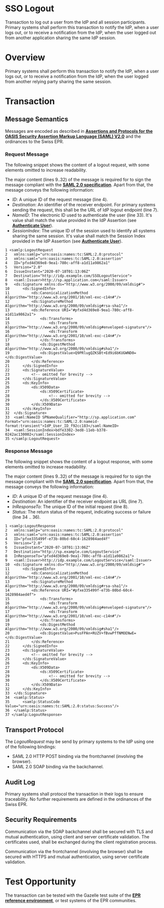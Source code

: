 # SSO Logout

Transaction to log out a user from the IdP and all session participants. Primary systems shall perform this transaction to
notify the IdP, when a user logs out, or to receive a notification from the IdP, when the user logged out from another application sharing the same IdP session.

# Overview

Primary systems shall perform this transaction to notify the IdP, when a user logs out, or to receive a notification from the IdP, when the user logged from another relying party sharing the same session.

# Transaction

## Message Semantics
Messages are encoded as described in **[Assertions and Protocols for the OASIS Security Assertion Markup Language (SAML) V2.0](http://docs.oasis-open.org/security/saml/v2.0/saml-core-2.0-os.pdf)** and the ordinances to the Swiss EPR.

### Request Message

The following snippet shows the content of a logout request, with some elements omitted to increase readability.

The major content (lines 9..32) of the message is required for to sign the message compliant with the **[SAML 2.0 specification](http://docs.oasis-open.org/security/saml/v2.0/saml-core-2.0-os.pdf)**. Apart from that, the message conveys the following information:
- *ID*: A unique ID of the request message (line 4).
- *Destination*: An identifier of the receiver endpoint. For primary systems sending the request, this shall be the URL of IdP logout endpoint (line 7).
- *NameID*: The electronic ID used to authenticate the user (line 33). It's value shall match the value provided in the IdP Assertion (see **[Authenticate User](AuthenticateUser.md)**).
- *SessionIndex*: The unique ID of the session used to identify all systems sharing the same session. It's value shall match the Session Index provided in the IdP Assertion (see **[Authenticate User](AuthenticateUser.md)**).  

```
1 <samlp:LogoutRequest
2 	xmlns:samlp="urn:oasis:names:tc:SAML:2.0:protocol"
3 	xmlns:saml="urn:oasis:names:tc:SAML:2.0:assertion"
4 	ID="pfxd4d369e8-9ea1-780c-aff8-a1d11a9862a1"
5 	Version="2.0"
6 	IssueInstant="2020-07-18T01:13:06Z"
7 	Destination="http://idp.example.com/SSOLogoutService">
8 	<saml:Issuer>http://sp.application.com</saml:Issuer>
9 	<ds:Signature xmlns:ds="http://www.w3.org/2000/09/xmldsig#">
10 		<ds:SignedInfo>
11 			<ds:CanonicalizationMethod Algorithm="http://www.w3.org/2001/10/xml-exc-c14n#"/>
12 			<ds:SignatureMethod Algorithm="http://www.w3.org/2000/09/xmldsig#rsa-sha1"/>
13 			<ds:Reference URI="#pfxd4d369e8-9ea1-780c-aff8-a1d11a9862a1">
14 				<ds:Transforms>
15 					<ds:Transform Algorithm="http://www.w3.org/2000/09/xmldsig#enveloped-signature"/>
16 					<ds:Transform Algorithm="http://www.w3.org/2001/10/xml-exc-c14n#"/>
17 				</ds:Transforms>
18 				<ds:DigestMethod Algorithm="http://www.w3.org/2000/09/xmldsig#sha1"/>
19 				<ds:DigestValue>Q9PRlugQZKSBt+Ed9i6bKUGWND0=</ds:DigestValue>
20 			</ds:Reference>
21 		</ds:SignedInfo>
22 		<ds:SignatureValue>
23 			<!-- omitted for brevity -->
24 		</ds:SignatureValue>
25 		<ds:KeyInfo>
26 			<ds:X509Data>
27 				<ds:X509Certificate>
28 					<!-- omitted for brevity -->
29 				</ds:X509Certificate>
30 			</ds:X509Data>
31 		</ds:KeyInfo>
32 	</ds:Signature>
33 	<saml:NameID SPNameQualifier="http://sp.application.com" Format="urn:oasis:names:tc:SAML:2.0:nameid-format:transient">IdP_User_ID_f92cc183</saml:NameID>
34 	<saml:SessionIndex>bdfe3302-3ed8-11eb-b378-0242ac130002</saml:SessionIndex>
35 </samlp:LogoutRequest>
```

### Response Message

The following snippet shows the content of a logout response, with some elements omitted to increase readability.

The major content (lines 9..32) of the message is required for to sign the message compliant with the **[SAML 2.0 specification](http://docs.oasis-open.org/security/saml/v2.0/saml-core-2.0-os.pdf)**. Apart from that, the message conveys the following information:
- *ID*: A unique ID of the request message (line 4).
- *Destination*: An identifier of the receiver endpoint as URL (line 7).
- *InResponseTo*: The unique ID of the initial request (line 8).
- *Status*: The return status of the request, indicating success or failure (line 34 .. 36).

```
1 <samlp:LogoutResponse
2 	xmlns:samlp="urn:oasis:names:tc:SAML:2.0:protocol"
3 	xmlns:saml="urn:oasis:names:tc:SAML:2.0:assertion"
4 	ID="pfxe335499f-e73b-80bd-60c4-1628984aed4f"
5 	Version="2.0"
6 	IssueInstant="2020-07-18T01:13:06Z"
7 	Destination="http://sp.example.com/LogoutService"
8 	InResponseTo="pfxd4d369e8-9ea1-780c-aff8-a1d11a9862a1">
9 	<saml:Issuer>http://idp.example.com/LogoutService</saml:Issuer>
10 	<ds:Signature xmlns:ds="http://www.w3.org/2000/09/xmldsig#">
11 		<ds:SignedInfo>
12 			<ds:CanonicalizationMethod Algorithm="http://www.w3.org/2001/10/xml-exc-c14n#"/>
13 			<ds:SignatureMethod Algorithm="http://www.w3.org/2000/09/xmldsig#rsa-sha1"/>
14 			<ds:Reference URI="#pfxe335499f-e73b-80bd-60c4-1628984aed4f">
15 				<ds:Transforms>
16 					<ds:Transform Algorithm="http://www.w3.org/2000/09/xmldsig#enveloped-signature"/>
17 					<ds:Transform Algorithm="http://www.w3.org/2001/10/xml-exc-c14n#"/>
18 				</ds:Transforms>
19 				<ds:DigestMethod Algorithm="http://www.w3.org/2000/09/xmldsig#sha1"/>
20 				<ds:DigestValue>PusFPAn+RUZV+fBvwPffNMOENwE=</ds:DigestValue>
21 			</ds:Reference>
22 		</ds:SignedInfo>
23 		<ds:SignatureValue>
24 			<!-- omitted for brevity -->
25 		</ds:SignatureValue>
26 		<ds:KeyInfo>
27 			<ds:X509Data>
28 				<ds:X509Certificate>
29 					<!-- omitted for brevity -->
30 				</ds:X509Certificate>
31 			</ds:X509Data>
32 		</ds:KeyInfo>
33 	</ds:Signature>
34 	<samlp:Status>
35 		<samlp:StatusCode Value="urn:oasis:names:tc:SAML:2.0:status:Success"/>
36 	</samlp:Status>
37 </samlp:LogoutResponse>
```

## Transport Protocol

The *LogoutRequest* may be send by primary systems to the IdP using one of the following bindings:
- SAML 2.0 HTTP POST binding via the frontchannel (involving the browser).
- SAML 2.0 SOAP binding via the backchannel.

## Audit Log

Primary systems shall protocol the transaction in their logs to ensure traceability. No further requirements are defined in
the ordinances of the Swiss EPR.

## Security Requirements  

Communication via the SOAP backchannel shall be secured with TLS and mutual authentication, using
client and server certificate validation. The certificates used, shall be exchanged during the client registration process.  

Communication via the frontchannel (involving the browser) shall be secured with HTTPS and mutual authentication, using server certificate validation.  

# Test Opportunity

The transaction can be tested with the Gazelle test suite of the **[EPR reference environment](https://ehealthsuisse.ihe-europe.net)**, or test systems of the EPR communities. 
